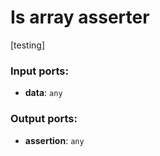 # Is array asserter

[testing]

### Input ports:

* __data__: `any`

### Output ports:

* __assertion__: `any`

